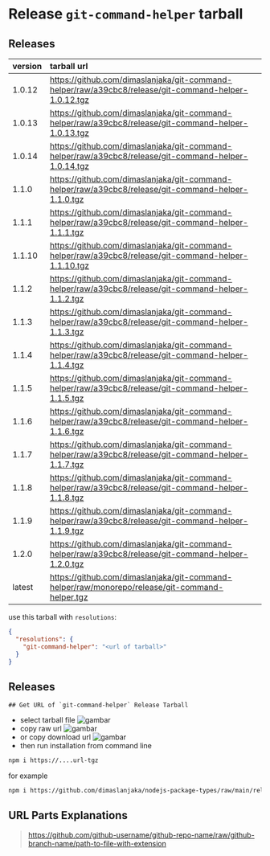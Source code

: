 # Release `git-command-helper` tarball
## Releases
| version | tarball url |
| :--- | :--- |
| 1.0.12 | https://github.com/dimaslanjaka/git-command-helper/raw/a39cbc8/release/git-command-helper-1.0.12.tgz |
| 1.0.13 | https://github.com/dimaslanjaka/git-command-helper/raw/a39cbc8/release/git-command-helper-1.0.13.tgz |
| 1.0.14 | https://github.com/dimaslanjaka/git-command-helper/raw/a39cbc8/release/git-command-helper-1.0.14.tgz |
| 1.1.0 | https://github.com/dimaslanjaka/git-command-helper/raw/a39cbc8/release/git-command-helper-1.1.0.tgz |
| 1.1.1 | https://github.com/dimaslanjaka/git-command-helper/raw/a39cbc8/release/git-command-helper-1.1.1.tgz |
| 1.1.10 | https://github.com/dimaslanjaka/git-command-helper/raw/a39cbc8/release/git-command-helper-1.1.10.tgz |
| 1.1.2 | https://github.com/dimaslanjaka/git-command-helper/raw/a39cbc8/release/git-command-helper-1.1.2.tgz |
| 1.1.3 | https://github.com/dimaslanjaka/git-command-helper/raw/a39cbc8/release/git-command-helper-1.1.3.tgz |
| 1.1.4 | https://github.com/dimaslanjaka/git-command-helper/raw/a39cbc8/release/git-command-helper-1.1.4.tgz |
| 1.1.5 | https://github.com/dimaslanjaka/git-command-helper/raw/a39cbc8/release/git-command-helper-1.1.5.tgz |
| 1.1.6 | https://github.com/dimaslanjaka/git-command-helper/raw/a39cbc8/release/git-command-helper-1.1.6.tgz |
| 1.1.7 | https://github.com/dimaslanjaka/git-command-helper/raw/a39cbc8/release/git-command-helper-1.1.7.tgz |
| 1.1.8 | https://github.com/dimaslanjaka/git-command-helper/raw/a39cbc8/release/git-command-helper-1.1.8.tgz |
| 1.1.9 | https://github.com/dimaslanjaka/git-command-helper/raw/a39cbc8/release/git-command-helper-1.1.9.tgz |
| 1.2.0 | https://github.com/dimaslanjaka/git-command-helper/raw/a39cbc8/release/git-command-helper-1.2.0.tgz |
| latest | https://github.com/dimaslanjaka/git-command-helper/raw/monorepo/release/git-command-helper.tgz |

use this tarball with `resolutions`:
```json
{
  "resolutions": {
    "git-command-helper": "<url of tarball>"
  }
}
```

## Releases

    ## Get URL of `git-command-helper` Release Tarball
- select tarball file
![gambar](https://user-images.githubusercontent.com/12471057/203216375-8af4b5d9-00c2-40fb-8d3d-d220beaabd46.png)
- copy raw url
![gambar](https://user-images.githubusercontent.com/12471057/203216508-7590cbb9-a1ce-47d6-96ca-8d82149f0762.png)
- or copy download url
![gambar](https://user-images.githubusercontent.com/12471057/203216541-3807d2c3-5213-49f3-b93d-c626dbae3b2e.png)
- then run installation from command line
```bash
npm i https://....url-tgz
```
for example
```bash
npm i https://github.com/dimaslanjaka/nodejs-package-types/raw/main/release/nodejs-package-types.tgz
```

## URL Parts Explanations
> https://github.com/github-username/github-repo-name/raw/github-branch-name/path-to-file-with-extension